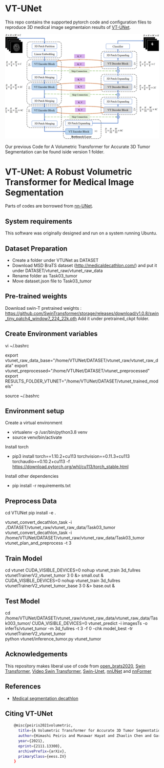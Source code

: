 # VT-UNet
This repo contains the supported pytorch code and configuration files to reproduce 3D medical image segmentaion results of [VT-UNet](https://arxiv.org/pdf/2111.13300.pdf). 

![VT-UNet Architecture](img/vt_unet.png?raw=true)

Our previous Code for A Volumetric Transformer for Accurate 3D Tumor Segmentation can be found iside version 1 folder.

# VT-UNet: A Robust Volumetric Transformer for Medical Image Segmentation

Parts of codes are borrowed from [nn-UNet](https://github.com/MIC-DKFZ/nnUNet).

## System requirements
This software was originally designed and run on a system running Ubuntu.

## Dataset Preparation

- Create a folder under VTUNet as DATASET
- Download MSD BraTS dataset (http://medicaldecathlon.com/) and put it under DATASET/vtunet_raw/vtunet_raw_data
- Rename folder as Task03_tumor
- Move dataset.json file to Task03_tumor

## Pre-trained weights

Download swin-T pretrained weights : https://github.com/SwinTransformer/storage/releases/download/v1.0.8/swin_tiny_patch4_window7_224_22k.pth
Add it under pretrained_ckpt folder.

## Create Environment variables

vi ~/.bashrc

export vtunet_raw_data_base="/home/VTUNet/DATASET/vtunet_raw/vtunet_raw_data"
export vtunet_preprocessed="/home/VTUNet/DATASET/vtunet_preprocessed"
export RESULTS_FOLDER_VTUNET="/home/VTUNet/DATASET/vtunet_trained_models"

source ~/.bashrc

## Environment setup

Create a virtual environment 
- virtualenv -p /usr/bin/python3.8 venv
- source venv/bin/activate

Install torch
- pip3 install torch==1.10.2+cu113 torchvision==0.11.3+cu113 torchaudio==0.10.2+cu113 -f https://download.pytorch.org/whl/cu113/torch_stable.html

Install other dependencies
- pip install -r requirements.txt

## Preprocess Data

cd VTUNet
pip install -e .

vtunet_convert_decathlon_task -i ./DATASET/vtunet_raw/vtunet_raw_data/Task03_tumor
vtunet_convert_decathlon_task -i /home/VTUNet/DATASET/vtunet_raw/vtunet_raw_data/Task03_tumor
vtunet_plan_and_preprocess -t 3

## Train Model

cd vtunet
CUDA_VISIBLE_DEVICES=0 nohup vtunet_train 3d_fullres vtunetTrainerV2_vtunet_tumor 3 0 &> small.out &
CUDA_VISIBLE_DEVICES=0 nohup vtunet_train 3d_fullres vtunetTrainerV2_vtunet_tumor_base 3 0 &> base.out &

## Test Model

cd /home/VTUNet/DATASET/vtunet_raw/vtunet_raw_data/vtunet_raw_data/Task003_tumor/
CUDA_VISIBLE_DEVICES=0 vtunet_predict -i imagesTs -o inferTs/vtunet_tumor -m 3d_fullres -t 3 -f 0 -chk model_best -tr vtunetTrainerV2_vtunet_tumor  
python vtunet/inference_tumor.py vtunet_tumor

## Acknowledgements

This repository makes liberal use of code from [open_brats2020](https://github.com/lescientifik/open_brats2020), [Swin Transformer](https://github.com/microsoft/Swin-Transformer), [Video Swin Transformer](https://github.com/SwinTransformer/Video-Swin-Transformer), [Swin-Unet](https://github.com/HuCaoFighting/Swin-Unet), [nnUNet](https://github.com/MIC-DKFZ/nnUNet) and [nnFormer](https://github.com/282857341/nnFormer)

## References

* [Medical segmentation decathlon](http://medicaldecathlon.com/)

## Citing VT-UNet
```bash
    @misc{peiris2021volumetric,
      title={A Volumetric Transformer for Accurate 3D Tumor Segmentation}, 
      author={Himashi Peiris and Munawar Hayat and Zhaolin Chen and Gary Egan and Mehrtash Harandi},
      year={2021},
      eprint={2111.13300},
      archivePrefix={arXiv},
      primaryClass={eess.IV}
    }
```
